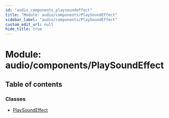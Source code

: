 ```yaml
---
id: "audio_components_playsoundeffect"
title: "Module: audio/components/PlaySoundEffect"
sidebar_label: "audio/components/PlaySoundEffect"
custom_edit_url: null
hide_title: true
---
```


# Module: audio/components/PlaySoundEffect

## Table of contents

### Classes

- [PlaySoundEffect](../classes/audio_components_playsoundeffect.playsoundeffect.md)
